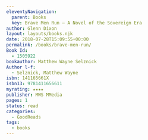 ```yaml
---
eleventyNavigation:
  parent: Books
  key: Brave Men Run – A Novel of the Sovereign Era
author: Glenn Dixon
layout: layouts/books.njk
date: 2018-07-28T15:09:55+00:00
permalink: /books/brave-men-run/
Book Id:
  - 1505922
bookauthor: Matthew Wayne Selznick
Author l-f:
  - Selznick, Matthew Wayne
isbn: 141165661X
isbn13: 9781411656611
myrating: ★★★★
publisher: MWS MMedia
pages: 1
status: read
categories:
  - GoodReads
tags:
  - books
---
```

